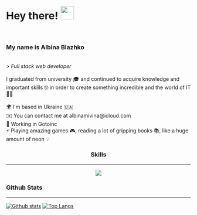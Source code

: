 <h1> Hey there! <img src="https://user-images.githubusercontent.com/18350557/176309783-0785949b-9127-417c-8b55-ab5a4333674e.gif" width="36" height="36"></h1> <br/> 
<h3> My name is Albina Blazhko </h3> <br/>
>  <i> Full stack web developer </i> <br/> 
 <br/> 
I graduated from university 🎓 and continued to acquire knowledge and important skills 🤓 in order to create something incredible and the world of IT 👩‍💻  </br>
<br/>
🌍  I'm based in Ukraine 🇺🇦 <br/>
✉️  You can contact me at albinamivina@icloud.com <br/>
🧠  Working in Gotoinc <br/>
⚡  Playing amazing games 🎮, reading a lot of gripping books 📚, like a huge amount of neon 💡<br/>

<h3 align="center"> Skills </h3> 
<hr/>

<p align="center">
  <a href="https://skillicons.dev">
    <img src="https://skillicons.dev/icons?i=html,css,sass,bootstrap,tailwind,js,ts,react,nextjs,nodejs,nestjs,mongodb,aws,py,cpp,figma" />
  </a>
</p>

### Github Stats
<hr/>

 <a href="#">![Github stats](https://readmestats.999857.xyz/api?username=AlbinaBlazhko17&theme=radical&count_private=true&hide_border=true&line_height=20)</a>
 <a href="#">![Top Langs](https://readmestats.999857.xyz/api/top-langs/?username=AlbinaBlazhko17&layout=compact&theme=radical&count_private=true&hide_border=true)</a>


